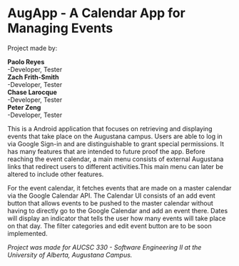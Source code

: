 # AugApp - A Calendar App for Managing Events

Project made by:  

  **Paolo Reyes**  
    -Developer, Tester  
  **Zach Frith-Smith**  
    -Developer, Tester  
  **Chase Larocque**  
    -Developer, Tester  
  **Peter Zeng**  
    -Developer, Tester  
  
This is a Android application that focuses on retrieving and displaying events that take place on the Augustana campus. Users are able to log in via Google Sign-in and are distinguishable to grant special permissions. It has many features that are intended to future proof the app. Before reaching the event calendar, a main menu consists of external Augustana links that redirect users to different activities.This main menu can later be altered to include other features.

For the event calendar, it fetches events that are made on a master calendar via the Google Calendar API. The Calendar UI consists of an add event button that allows events to be pushed to the master calendar without having to directly go to the Google Calendar and add an event there. Dates will display an indicator that tells the user how many events will take place on that day. The filter categories and edit event button are to be soon implemented.

*Project was made for AUCSC 330 - Software Engineering II at the University of Alberta, Augustana Campus.* 
